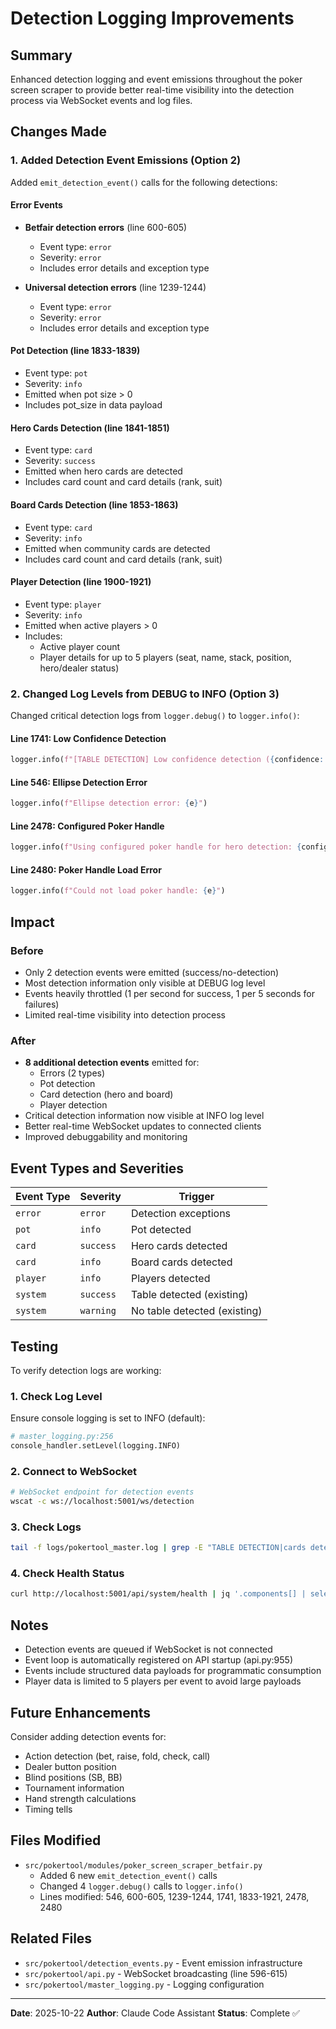 # Detection Logging Improvements

## Summary
Enhanced detection logging and event emissions throughout the poker screen scraper to provide better real-time visibility into the detection process via WebSocket events and log files.

## Changes Made

### 1. Added Detection Event Emissions (Option 2)

Added `emit_detection_event()` calls for the following detections:

#### **Error Events**
- **Betfair detection errors** (line 600-605)
  - Event type: `error`
  - Severity: `error`
  - Includes error details and exception type

- **Universal detection errors** (line 1239-1244)
  - Event type: `error`
  - Severity: `error`
  - Includes error details and exception type

#### **Pot Detection** (line 1833-1839)
- Event type: `pot`
- Severity: `info`
- Emitted when pot size > 0
- Includes pot_size in data payload

#### **Hero Cards Detection** (line 1841-1851)
- Event type: `card`
- Severity: `success`
- Emitted when hero cards are detected
- Includes card count and card details (rank, suit)

#### **Board Cards Detection** (line 1853-1863)
- Event type: `card`
- Severity: `info`
- Emitted when community cards are detected
- Includes card count and card details (rank, suit)

#### **Player Detection** (line 1900-1921)
- Event type: `player`
- Severity: `info`
- Emitted when active players > 0
- Includes:
  - Active player count
  - Player details for up to 5 players (seat, name, stack, position, hero/dealer status)

### 2. Changed Log Levels from DEBUG to INFO (Option 3)

Changed critical detection logs from `logger.debug()` to `logger.info()`:

#### **Line 1741: Low Confidence Detection**
```python
logger.info(f"[TABLE DETECTION] Low confidence detection ({confidence:.1%}), extracting partial data anyway")
```

#### **Line 546: Ellipse Detection Error**
```python
logger.info(f"Ellipse detection error: {e}")
```

#### **Line 2478: Configured Poker Handle**
```python
logger.info(f"Using configured poker handle for hero detection: {configured_handle}")
```

#### **Line 2480: Poker Handle Load Error**
```python
logger.info(f"Could not load poker handle: {e}")
```

## Impact

### Before
- Only 2 detection events were emitted (success/no-detection)
- Most detection information only visible at DEBUG log level
- Events heavily throttled (1 per second for success, 1 per 5 seconds for failures)
- Limited real-time visibility into detection process

### After
- **8 additional detection events** emitted for:
  - Errors (2 types)
  - Pot detection
  - Card detection (hero and board)
  - Player detection
- Critical detection information now visible at INFO log level
- Better real-time WebSocket updates to connected clients
- Improved debuggability and monitoring

## Event Types and Severities

| Event Type | Severity | Trigger |
|------------|----------|---------|
| `error` | `error` | Detection exceptions |
| `pot` | `info` | Pot detected |
| `card` | `success` | Hero cards detected |
| `card` | `info` | Board cards detected |
| `player` | `info` | Players detected |
| `system` | `success` | Table detected (existing) |
| `system` | `warning` | No table detected (existing) |

## Testing

To verify detection logs are working:

### 1. Check Log Level
Ensure console logging is set to INFO (default):
```python
# master_logging.py:256
console_handler.setLevel(logging.INFO)
```

### 2. Connect to WebSocket
```bash
# WebSocket endpoint for detection events
wscat -c ws://localhost:5001/ws/detection
```

### 3. Check Logs
```bash
tail -f logs/pokertool_master.log | grep -E "TABLE DETECTION|cards detected|players detected|Pot detected"
```

### 4. Check Health Status
```bash
curl http://localhost:5001/api/system/health | jq '.components[] | select(.name=="detection_websocket")'
```

## Notes

- Detection events are queued if WebSocket is not connected
- Event loop is automatically registered on API startup (api.py:955)
- Events include structured data payloads for programmatic consumption
- Player data is limited to 5 players per event to avoid large payloads

## Future Enhancements

Consider adding detection events for:
- Action detection (bet, raise, fold, check, call)
- Dealer button position
- Blind positions (SB, BB)
- Tournament information
- Hand strength calculations
- Timing tells

## Files Modified

- `src/pokertool/modules/poker_screen_scraper_betfair.py`
  - Added 6 new `emit_detection_event()` calls
  - Changed 4 `logger.debug()` calls to `logger.info()`
  - Lines modified: 546, 600-605, 1239-1244, 1741, 1833-1921, 2478, 2480

## Related Files

- `src/pokertool/detection_events.py` - Event emission infrastructure
- `src/pokertool/api.py` - WebSocket broadcasting (line 596-615)
- `src/pokertool/master_logging.py` - Logging configuration

---

**Date**: 2025-10-22
**Author**: Claude Code Assistant
**Status**: Complete ✅
